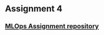 # Assignment 4

## [MLOps Assignment repository](https://github.com/aniketp02/MLOps_Assignment/tree/pycaret_expt2)